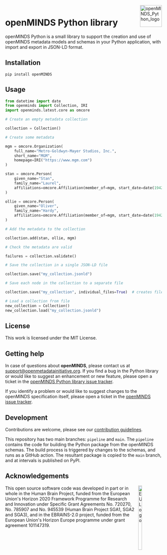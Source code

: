 <a href="/img/openMINDS_Python_logo_light.png">
  <picture>
    <source media="(prefers-color-scheme: dark)" srcset="/img/openMINDS_Python_logo_dark.png">
    <source media="(prefers-color-scheme: light)" srcset="/img/openMINDS_Python_logo_light.png">
    <img alt="openMINDS_Python_logo" src="/img/openMINDS_Python_logo_light.png" title="Logo created by U. Schlegel, L. Zehl, C. Hagen Blixhavn" align="right" height="70">
  </picture>
</a>

# openMINDS Python library

openMINDS Python is a small library to support the creation and use of openMINDS metadata models and schemas in your Python application, with import and export in JSON-LD format.

## Installation

```
pip install openMINDS
```

## Usage

``` python
from datetime import date
from openminds import Collection, IRI
import openminds.latest.core as omcore

# Create an empty metadata collection

collection = Collection()

# Create some metadata

mgm = omcore.Organization(
    full_name="Metro-Goldwyn-Mayer Studios, Inc.",
    short_name="MGM",
    homepage=IRI("https://www.mgm.com")
)

stan = omcore.Person(
    given_name="Stan",
    family_name="Laurel",
    affiliations=omcore.Affiliation(member_of=mgm, start_date=date(1942, 1, 1))
)

ollie = omcore.Person(
    given_name="Oliver",
    family_name="Hardy",
    affiliations=omcore.Affiliation(member_of=mgm, start_date=date(1942, 1, 1))
)

# Add the metadata to the collection

collection.add(stan, ollie, mgm)

# Check the metadata are valid

failures = collection.validate()

# Save the collection in a single JSON-LD file

collection.save("my_collection.jsonld")

# Save each node in the collection to a separate file

collection.save("my_collection", individual_files=True)  # creates files within the 'my_collection' directory

# Load a collection from file
new_collection = Collection()
new_collection.load("my_collection.jsonld")
```

## License

This work is licensed under the MIT License.

## Getting help

In case of questions about **openMINDS**, please contact us at support@openmetadatainitiative.org.
If you find a bug in the Python library or would like to suggest an enhancement or new feature,
please open a ticket in the [openMINDS Python library issue tracker](https://github.com/openMetadataInitiative/openMINDS_Python/issues).

If you identify a problem or would like to suggest changes to the openMINDS specification itself,
please open a ticket in the [openMINDS issue tracker](https://github.com/openMetadataInitiative/openMINDS/issues).

## Development

Contributions are welcome, please see our [contribution guidelines](https://openminds-documentation.readthedocs.io/en/latest/shared/contribution_guidelines.html).

This repository has two main branches: `pipeline` and `main`.
The `pipeline` contains the code for building the Python package from the openMINDS schemas.
The build process is triggered by changes to the schemas, and runs as a GitHub action.
The resultant package is copied to the `main` branch, and at intervals is published on PyPI.

## Acknowledgements

<div><img src="https://www.braincouncil.eu/wp-content/uploads/2018/11/wsi-imageoptim-EU-Logo.jpg" alt="EU Logo" height="23%" width="15%" align="right" style="margin-left: 10px"></div>

This open source software code was developed in part or in whole in the Human Brain Project, funded from the European Union's Horizon 2020 Framework Programme for Research and Innovation under Specific Grant Agreements No. 720270, No. 785907 and No. 945539 (Human Brain Project SGA1, SGA2 and SGA3), and in the EBRAINS-2.0 project, funded from the European Union's Horizon Europe programme under grant agreement 101147319.
